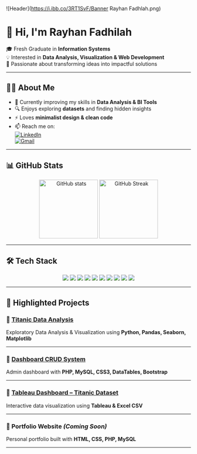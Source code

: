 <!-- Header Banner -->
![Header](https://i.ibb.co/3RT1SvF/Banner Rayhan Fadhlah.png)  

# 👋 Hi, I'm Rayhan Fadhilah  

🎓 Fresh Graduate in **Information Systems**  
💡 Interested in **Data Analysis, Visualization & Web Development**  
🚀 Passionate about transforming ideas into impactful solutions  

---

## 🧑‍💻 About Me  
- 🌱 Currently improving my skills in **Data Analysis & BI Tools**  
- 🔍 Enjoys exploring **datasets** and finding hidden insights  
- ⚡ Loves **minimalist design & clean code**  
- 📫 Reach me on:  
  [![LinkedIn](https://img.shields.io/badge/LinkedIn-0A66C2?style=for-the-badge&logo=linkedin&logoColor=white)](https://www.linkedin.com/in/rayhanfadhilah/)  
  [![Gmail](https://img.shields.io/badge/Gmail-EA4335?style=for-the-badge&logo=gmail&logoColor=white)](mailto:rayhanfadhilah01@gmail.com)  

---

## 📊 GitHub Stats  
<p align="center">
  <img src="https://github-readme-stats.vercel.app/api?username=reyfa18&show_icons=true&theme=tokyonight" alt="GitHub stats" height="160"/>
  <img src="https://github-readme-streak-stats.herokuapp.com/?user=reyfa18&theme=tokyonight" alt="GitHub Streak" height="160"/>
</p>

---

## 🛠 Tech Stack  
<p align="center">
  <img src="https://img.shields.io/badge/Python-3776AB?style=for-the-badge&logo=python&logoColor=white"/> 
  <img src="https://img.shields.io/badge/Pandas-150458?style=for-the-badge&logo=pandas&logoColor=white"/> 
  <img src="https://img.shields.io/badge/Seaborn-009688?style=for-the-badge&logoColor=white"/> 
  <img src="https://img.shields.io/badge/Matplotlib-11557c?style=for-the-badge&logoColor=white"/>  
  <img src="https://img.shields.io/badge/MySQL-4479A1?style=for-the-badge&logo=mysql&logoColor=white"/> 
  <img src="https://img.shields.io/badge/PHP-777BB4?style=for-the-badge&logo=php&logoColor=white"/> 
  <img src="https://img.shields.io/badge/CSS3-1572B6?style=for-the-badge&logo=css3&logoColor=white"/> 
  <img src="https://img.shields.io/badge/Excel-217346?style=for-the-badge&logo=microsoft-excel&logoColor=white"/> 
  <img src="https://img.shields.io/badge/Tableau-E97627?style=for-the-badge&logo=tableau&logoColor=white"/> 
  <img src="https://img.shields.io/badge/Looker%20Studio-4285F4?style=for-the-badge&logo=googledatastudio&logoColor=white"/> 
</p>

---

## 📌 Highlighted Projects  

### 🔹 [Titanic Data Analysis](https://github.com/reyfa18/analisis_data_penumpang_titanic)  
Exploratory Data Analysis & Visualization using **Python, Pandas, Seaborn, Matplotlib**  

---

### 🔹 [Dashboard CRUD System](https://github.com/reyfa18/)  
Admin dashboard with **PHP, MySQL, CSS3, DataTables, Bootstrap**  

---

### 🔹 [Tableau Dashboard – Titanic Dataset](https://github.com/reyfa18/)  
Interactive data visualization using **Tableau & Excel CSV**  

---

### 🔹 Portfolio Website *(Coming Soon)*  
Personal portfolio built with **HTML, CSS, PHP, MySQL**  

---
